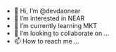 - 👋 Hi, I’m @devdaonear
- 👀 I’m interested in NEAR
- 🌱 I’m currently learning MKT
- 💞️ I’m looking to collaborate on ...
- 📫 How to reach me ...

<!---
devdaonear/devdaonear is a ✨ special ✨ repository because its `README.md` (this file) appears on your GitHub profile.
You can click the Preview link to take a look at your changes.
--->
